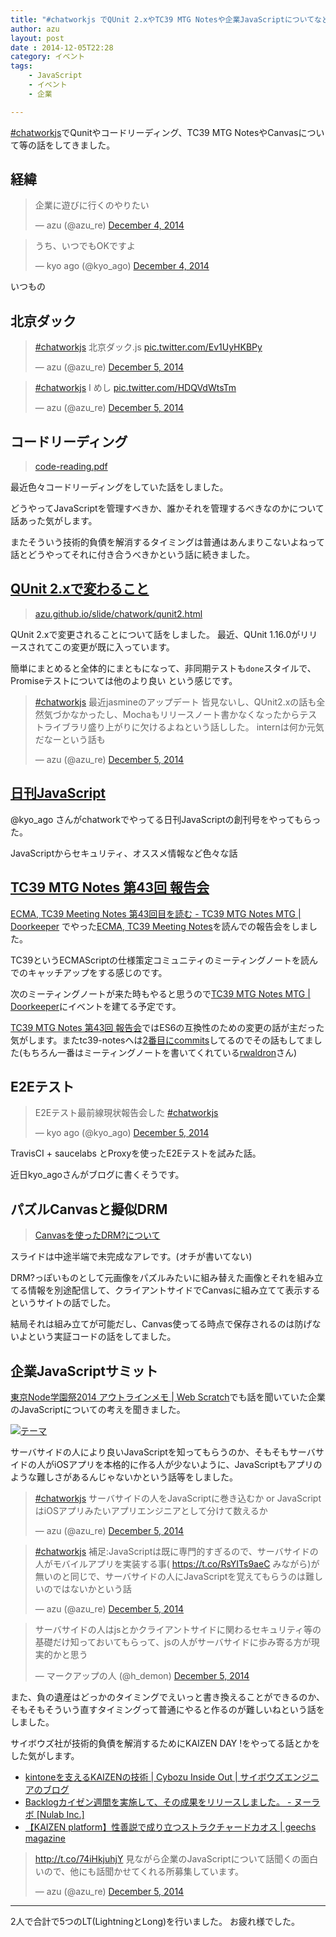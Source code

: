 ```yaml
---
title: "#chatworkjs でQUnit 2.xやTC39 MTG Notesや企業JavaScriptについてなどの話をした"
author: azu
layout: post
date : 2014-12-05T22:28
category: イベント
tags:
    - JavaScript
    - イベント
    - 企業

---
```


[#chatworkjs](https://twitter.com/search?f=realtime&q=%23TC39MTG&src=typd "#chatworkjs")でQunitやコードリーディング、TC39 MTG NotesやCanvasについて等の話をしてきました。

## 経緯

<blockquote class="twitter-tweet" lang="en"><p>企業に遊びに行くのやりたい</p>&mdash; azu (@azu_re) <a href="https://twitter.com/azu_re/status/540510124607959040">December 4, 2014</a></blockquote>
<script async src="//platform.twitter.com/widgets.js" charset="utf-8"></script>

<blockquote class="twitter-tweet" lang="en"><p>うち、いつでもOKですよ</p>&mdash; kyo ago (@kyo_ago) <a href="https://twitter.com/kyo_ago/status/540523843429748736">December 4, 2014</a></blockquote>
<script async src="//platform.twitter.com/widgets.js" charset="utf-8"></script>

いつもの


## 北京ダック

<blockquote class="twitter-tweet" lang="en"><p><a href="https://twitter.com/hashtag/chatworkjs?src=hash">#chatworkjs</a> 北京ダック.js <a href="http://t.co/Ev1UyHKBPy">pic.twitter.com/Ev1UyHKBPy</a></p>&mdash; azu (@azu_re) <a href="https://twitter.com/azu_re/status/540821566632636416">December 5, 2014</a></blockquote>
<script async src="//platform.twitter.com/widgets.js" charset="utf-8"></script>

<blockquote class="twitter-tweet" lang="en"><p><a href="https://twitter.com/hashtag/chatworkjs?src=hash">#chatworkjs</a> I めし <a href="http://t.co/HDQVdWtsTm">pic.twitter.com/HDQVdWtsTm</a></p>&mdash; azu (@azu_re) <a href="https://twitter.com/azu_re/status/540817772624621568">December 5, 2014</a></blockquote>
<script async src="//platform.twitter.com/widgets.js" charset="utf-8"></script>


## コードリーディング

> [code-reading.pdf](http://azu.github.io/slide/niconicode/code-reading.pdf "code-reading.pdf")

最近色々コードリーディングをしていた話をしました。

どうやってJavaScriptを管理すべきか、誰かそれを管理するべきなのかについて話あった気がします。

またそういう技術的負債を解消するタイミングは普通はあんまりこないよねって話とどうやってそれに付き合うべきかという話に続きました。

## [QUnit 2.xで変わること](http://azu.github.io/slide/chatwork/qunit2.html "QUnit 2.xで変わること")

> [azu.github.io/slide/chatwork/qunit2.html](http://azu.github.io/slide/chatwork/qunit2.html "QUnit 2.xで変わること")

QUnit 2.xで変更されることについて話をしました。
最近、QUnit 1.16.0がリリースされてこの変更が既に入っています。

簡単にまとめると全体的にまともになって、非同期テストも`done`スタイルで、Promiseテストについては他のより良い という感じです。

<blockquote class="twitter-tweet" lang="en"><p><a href="https://twitter.com/hashtag/chatworkjs?src=hash">#chatworkjs</a> 最近jasmineのアップデート 皆見ないし、QUnit2.xの話も全然気づかなかったし、Mochaもリリースノート書かなくなったからテストライブラリ盛り上がりに欠けるよねという話しした。&#10;internは何か元気だなーという話も</p>&mdash; azu (@azu_re) <a href="https://twitter.com/azu_re/status/540850245119127552">December 5, 2014</a></blockquote>
<script async src="//platform.twitter.com/widgets.js" charset="utf-8"></script>

## [日刊JavaScript](https://twitter.com/search?q=%E6%97%A5%E5%88%8AJavaScript "日刊JavaScript")

@kyo_ago さんがchatworkでやってる日刊JavaScriptの創刊号をやってもらった。

JavaScriptからセキュリティ、オススメ情報など色々な話

## [TC39 MTG Notes 第43回 報告会](http://azu.github.io/slide/chatwork/tc39-mtg-notes.html "TC39 MTG Notes 第43回 報告会")

[ECMA, TC39 Meeting Notes 第43回目を読む - TC39 MTG Notes MTG | Doorkeeper](http://tc39-mtg.doorkeeper.jp/events/18001 "ECMA, TC39 Meeting Notes 第43回目を読む - TC39 MTG Notes MTG | Doorkeeper") でやった[ECMA, TC39 Meeting Notes](https://github.com/rwaldron/tc39-notes "ECMA, TC39 Meeting Notes")を読んでの報告会をしました。

TC39というECMAScriptの仕様策定コミュニティのミーティングノートを読んでのキャッチアップをする感じのです。

次のミーティングノートが来た時もやると思うので[TC39 MTG Notes MTG | Doorkeeper](http://tc39-mtg.doorkeeper.jp/ "TC39 MTG Notes MTG | Doorkeeper")にイベントを建てる予定です。

[TC39 MTG Notes 第43回 報告会](http://azu.github.io/slide/chatwork/tc39-mtg-notes.html "TC39 MTG Notes 第43回 報告会")ではES6の互換性のための変更の話が主だった気がします。またtc39-notesへは[2番目にcommits](https://github.com/rwaldron/tc39-notes/graphs/contributors "commits")してるのでその話もしてました(もちろん一番はミーティングノートを書いてくれている[rwaldron](https://github.com/rwaldron "rwaldron")さん)

## E2Eテスト

<blockquote class="twitter-tweet" lang="en"><p>E2Eテスト最前線現状報告会した <a href="https://twitter.com/hashtag/chatworkjs?src=hash">#chatworkjs</a></p>&mdash; kyo ago (@kyo_ago) <a href="https://twitter.com/kyo_ago/status/540844400725606401">December 5, 2014</a></blockquote>
<script async src="//platform.twitter.com/widgets.js" charset="utf-8"></script>

TravisCI + saucelabs とProxyを使ったE2Eテストを試みた話。

近日kyo_agoさんがブログに書くそうです。

## パズルCanvasと擬似DRM

> [Canvasを使ったDRM?について](http://azu.github.io/slide/nodefest2014/index.html "Canvasを使ったDRM?について")

スライドは中途半端で未完成なアレです。(オチが書いてない)

DRM?っぽいものとして元画像をパズルみたいに組み替えた画像とそれを組み立てる情報を別途配信して、クライアントサイドでCanvasに組み立てて表示するというサイトの話でした。

結局それは組み立てが可能だし、Canvas使ってる時点で保存されるのは防げないよという実証コードの話をしてました。

## 企業JavaScriptサミット 

[東京Node学園祭2014 アウトラインメモ | Web Scratch](http://efcl.info/2014/11/15/nodefest-2014/ "東京Node学園祭2014 アウトラインメモ | Web Scratch")でも話を聞いていた企業のJavaScriptについての考えを聞きました。

[![テーマ](http://monosnap.com/image/Lrk1yFzRaaiIBIqdCMoapmvQkfiwb3.png)](http://azu.github.io/slide/nodefest2014/lunch.pdf)

サーバサイドの人により良いJavaScriptを知ってもらうのか、そもそもサーバサイドの人がiOSアプリを本格的に作る人が少ないように、JavaScriptもアプリのような難しさがあるんじゃないかという話等をしました。

<blockquote class="twitter-tweet" lang="en"><p><a href="https://twitter.com/hashtag/chatworkjs?src=hash">#chatworkjs</a> サーバサイドの人をJavaScriptに巻き込むか or JavaScriptはiOSアプリみたいアプリエンジニアとして分けて数えるか</p>&mdash; azu (@azu_re) <a href="https://twitter.com/azu_re/status/540839889449668608">December 5, 2014</a></blockquote>
<script async src="//platform.twitter.com/widgets.js" charset="utf-8"></script>

<blockquote class="twitter-tweet" lang="en"><p><a href="https://twitter.com/hashtag/chatworkjs?src=hash">#chatworkjs</a> 補足:JavaScriptは既に専門的すぎるので、サーバサイドの人がモバイルアプリを実装する事( <a href="https://t.co/RsYITs9aeC">https://t.co/RsYITs9aeC</a> みながら)が無いのと同じで、サーバサイドの人にJavaScriptを覚えてもらうのは難しいのではないかという話</p>&mdash; azu (@azu_re) <a href="https://twitter.com/azu_re/status/540853723874881536">December 5, 2014</a></blockquote>
<script async src="//platform.twitter.com/widgets.js" charset="utf-8"></script>

<blockquote class="twitter-tweet" data-partner="tweetdeck"><p>サーバサイドの人はjsとかクライアントサイドに関わるセキュリティ等の基礎だけ知っておいてもらって、jsの人がサーバサイドに歩み寄る方が現実的かと思う</p>&mdash; マークアップの人 (@h_demon) <a href="https://twitter.com/h_demon/status/540854120521797634">December 5, 2014</a></blockquote>
<script async src="//platform.twitter.com/widgets.js" charset="utf-8"></script>

また、負の遺産はどっかのタイミングでえいっと書き換えることができるのか、そもそもそういう直すタイミングって普通にやると作るのが難しいねという話をしました。

サイボウズ社が技術的負債を解消するためにKAIZEN DAY !をやってる話とかをした気がします。

-  [kintoneを支えるKAIZENの技術 | Cybozu Inside Out | サイボウズエンジニアのブログ](http://developer.cybozu.co.jp/tech/?p=7021 "kintoneを支えるKAIZENの技術 | Cybozu Inside Out | サイボウズエンジニアのブログ")
- [Backlogカイゼン週間を実施して、その成果をリリースしました。 - ヌーラボ [Nulab Inc.]](http://nulab-inc.com/ja/blog/backlog/backlog-kaizen-week/ "Backlogカイゼン週間を実施して、その成果をリリースしました。 - ヌーラボ [Nulab Inc.]")
- [【KAIZEN platform】性善説で成り立つストラクチャードカオス | geechs magazine](http://geechs-magazine.com/3459 "【KAIZEN platform】性善説で成り立つストラクチャードカオス | geechs magazine")


<blockquote class="twitter-tweet" lang="en"><p><a href="http://t.co/74iHkjuhjY">http://t.co/74iHkjuhjY</a>&#10;見ながら企業のJavaScriptについて話聞くの面白いので、他にも話聞かせてくれる所募集しています。</p>&mdash; azu (@azu_re) <a href="https://twitter.com/azu_re/status/540856070629896192">December 5, 2014</a></blockquote>
<script async src="//platform.twitter.com/widgets.js" charset="utf-8"></script>

----

2人で合計で5つのLT(LightningとLong)を行いました。
お疲れ様でした。